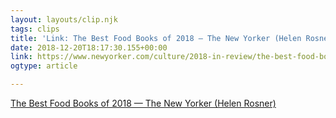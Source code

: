 ```yaml
---
layout: layouts/clip.njk
tags: clips
title: 'Link: The Best Food Books of 2018 — The New Yorker (Helen Rosner)'
date: 2018-12-20T18:17:30.155+00:00
link: https://www.newyorker.com/culture/2018-in-review/the-best-food-books-of-2018
ogtype: article

---
```

[The Best Food Books of 2018 — The New Yorker (Helen Rosner)](https://www.newyorker.com/culture/2018-in-review/the-best-food-books-of-2018)